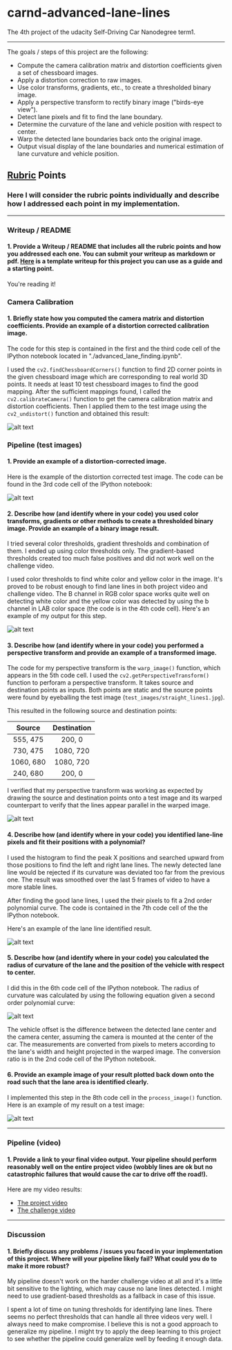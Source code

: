 # carnd-advanced-lane-lines
The 4th project of the udacity Self-Driving Car Nanodegree term1.

---
The goals / steps of this project are the following:

* Compute the camera calibration matrix and distortion coefficients given a set of chessboard images.
* Apply a distortion correction to raw images.
* Use color transforms, gradients, etc., to create a thresholded binary image.
* Apply a perspective transform to rectify binary image ("birds-eye view").
* Detect lane pixels and fit to find the lane boundary.
* Determine the curvature of the lane and vehicle position with respect to center.
* Warp the detected lane boundaries back onto the original image.
* Output visual display of the lane boundaries and numerical estimation of lane curvature and vehicle position.

[//]: # (Image References)

[image1]: ./output_images/camera_cal.png "Camera Calibration"
[image2]: ./output_images/undistorted.png "Undistorted"
[image3]: ./output_images/thresholded_binary.png "Binary Example"
[image4]: ./output_images/warped.png "Warp Example"
[image5]: ./output_images/curve_fit.png "Fit Visual"
[image6]: ./output_images/processed.png "Output"
[image7]: ./output_images/radius.png "Radius of Curvature"

## [Rubric](https://review.udacity.com/#!/rubrics/571/view) Points

### Here I will consider the rubric points individually and describe how I addressed each point in my implementation.  

---

### Writeup / README

#### 1. Provide a Writeup / README that includes all the rubric points and how you addressed each one.  You can submit your writeup as markdown or pdf.  [Here](https://github.com/udacity/CarND-Advanced-Lane-Lines/blob/master/writeup_template.md) is a template writeup for this project you can use as a guide and a starting point.  

You're reading it!

### Camera Calibration

#### 1. Briefly state how you computed the camera matrix and distortion coefficients. Provide an example of a distortion corrected calibration image.

The code for this step is contained in the first and the third code cell of the IPython notebook located in "./advanced_lane_finding.ipynb".   

I used the `cv2.findChessboardCorners()` function to find 2D corner points in the given chessboard image which are corresponding to real world 3D points. It needs at least 10 test chessboard images to find the good mapping. After the sufficient mappings found, I called the `cv2.calibrateCamera()` function to get the camera calibration matrix and distortion coefficients. Then I applied them to the test image using the `cv2_undistort()` function and obtained this result:

![alt text][image1]

### Pipeline (test images)

#### 1. Provide an example of a distortion-corrected image.

Here is the example of the distortion corrected test image. The code can be found in the 3rd code cell of the IPython notebook:

![alt text][image2]

#### 2. Describe how (and identify where in your code) you used color transforms, gradients or other methods to create a thresholded binary image.  Provide an example of a binary image result.

I tried several color thresholds, gradient thresholds and combination of them. I ended up using color thresholds only. The gradient-based thresholds created too much false positives and did not work well on the challenge video. 

I used color thresholds to find white color and yellow color in the image. It's proved to be robust enough to find lane lines in both project video and challenge video. The B channel in RGB color space works quite well on detecting white color and the yellow color was detected by using the b channel in LAB color space (the code is in the 4th code cell). Here's an example of my output for this step.

![alt text][image3]

#### 3. Describe how (and identify where in your code) you performed a perspective transform and provide an example of a transformed image.

The code for my perspective transform is the `warp_image()` function, which appears in the 5th code cell. I used the `cv2.getPerspectiveTransform()` function to perforam a perspective transform. It takes source and destination points as inputs. Both points are static and the source points were found by eyeballing the test image (`test_images/straight_lines1.jpg`).

This resulted in the following source and destination points:

| Source        | Destination   | 
|:-------------:|:-------------:| 
| 555, 475      | 200, 0        | 
| 730, 475      | 1080, 720      |
| 1060, 680     | 1080, 720      |
| 240, 680      | 200, 0        |

I verified that my perspective transform was working as expected by drawing the source and destination points onto a test image and its warped counterpart to verify that the lines appear parallel in the warped image.

![alt text][image4]

#### 4. Describe how (and identify where in your code) you identified lane-line pixels and fit their positions with a polynomial?

I used the histogram to find the peak X positions and searched upward from those positions to find the left and right lane lines. The newly detected lane line would be rejected if its curvature was deviated too far from the previous one. The result was smoothed over the last 5 frames of video to have a more stable lines.

After finding the good lane lines, I used the their pixels to fit a 2nd order polynomial curve. The code is contained in the 7th code cell of the the IPython notebook.

Here's an example of the lane line identified result.

![alt text][image5]

#### 5. Describe how (and identify where in your code) you calculated the radius of curvature of the lane and the position of the vehicle with respect to center.

I did this in the 6th code cell of the IPython notebook. The radius of curvature was calculated by using the following equation given a second order polynomial curve:

![alt text][image7]

The vehicle offset is the difference between the detected lane center and the camera center, assuming the camera is mounted at the center of the car. The measurements are converted from pixels to meters according to the lane's width and height projected in the warped image. The conversion ratio is in the 2nd code cell of the IPython notebook.


#### 6. Provide an example image of your result plotted back down onto the road such that the lane area is identified clearly.

I implemented this step in the 8th code cell in the `process_image()` function. Here is an example of my result on a test image:

![alt text][image6]

---

### Pipeline (video)

#### 1. Provide a link to your final video output.  Your pipeline should perform reasonably well on the entire project video (wobbly lines are ok but no catastrophic failures that would cause the car to drive off the road!).

Here are my video results:

- [The project video](./output_videos/project_video_output.mp4)
- [The challenge video](./output_videos/challenge_video_output.mp4)

---

### Discussion

#### 1. Briefly discuss any problems / issues you faced in your implementation of this project.  Where will your pipeline likely fail?  What could you do to make it more robust?

My pipeline doesn't work on the harder challenge video at all and it's a little bit sensitive to the lighting, which may cause no lane lines detected. I might need to use gradient-based thresholds as a fallback in case of this issue.

I spent a lot of time on tuning thresholds for identifying lane lines. There seems no perfect thresholds that can handle all three videos very well. I always need to make compromise. I believe this is not a good approach to generalize my pipeline. I might try to apply the deep learning to this project to see whether the pipeline could generalize well by feeding it enough data.
